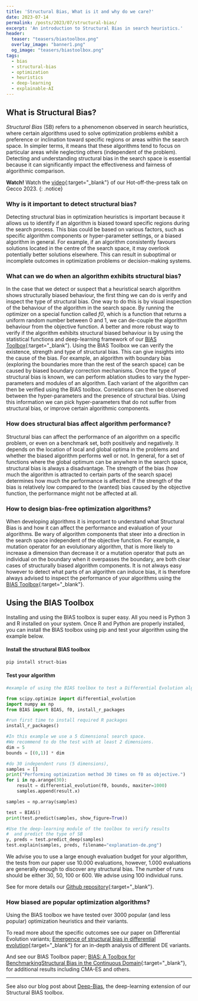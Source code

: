 ```yaml
---
title: 'Structural Bias, What is it and why do we care?'
date: 2023-07-14
permalink: /posts/2023/07/structural-bias/
excerpt: 'An introduction to Structural Bias in search heuristics.'
header:
  teaser: "teasers/biastoolbox.png"
  overlay_image: "banner1.png"
  og_image: "teasers/biastoolbox.png"
tags:
  - bias
  - structural-bias
  - optimization
  - heuristics
  - deep-learning
  - explainable-AI
---
```




## What is Structural Bias?

*Structural Bias* (SB) refers to a phenomenon observed in search heuristics, where certain algorithms used to solve optimization problems exhibit a preference or inclination toward specific regions or areas within the search space. In simpler terms, it means that these algorithms tend to focus on particular areas while neglecting others (independent of the problem). Detecting and understanding structural bias in the search space is essential because it can significantly impact the effectiveness and fairness of algorithmic comparison.

**Watch!** Watch the [video](https://youtu.be/tVBM56y-lU0){:target="_blank"} of our Hot-off-the-press talk on Gecco 2023.
{: .notice}


### Why is it important to detect structural bias?

Detecting structural bias in optimization heuristics is important because it allows us to identify if an algorithm is biased toward specific regions during the search process. This bias could be based on various factors, such as specific algorithm components or hyper-parameter settings, or a biased algorithm in general. For example, if an algorithm consistently favours solutions located in the centre of the search space, it may overlook potentially better solutions elsewhere. This can result in suboptimal or incomplete outcomes in optimization problems or decision-making systems.

### What can we do when an algorithm exhibits structural bias?

In the case that we detect or suspect that a heuristical search algorithm shows structurally biased behaviour, the first thing we can do is verify and inspect the type of structural bias.
One way to do this is by visual inspection of the behaviour of the algorithm in the search space. By running the optimizer on a special function called <var>f0</var>, which is a function that returns a uniform random number between 0 and 1, we can de-couple the algorithm behaviour from the objective function. A better and more robust way to verify if the algorithm exhibits structural biased behaviour is by using the statistical functions and deep-learning framework of our [BIAS Toolbox](https://github.com/Dvermetten/BIAS){:target="_blank"}. Using the BIAS Toolbox we can verify the existence, strength and type of structural bias. This can give insights into the cause of the bias. For example, an algorithm with boundary bias (exploring the boundaries more than the rest of the search space) can be caused by biased boundary correction mechanisms. Once the type of structural bias is known, we can perform ablation studies to vary the hyper-parameters and modules of an algorithm. Each variant of the algorithm can then be verified using the BIAS toolbox. Correlations can then be observed between the hyper-parameters and the presence of structural bias. Using this information we can pick hyper-parameters that do not suffer from structural bias, or improve certain algorithmic components.


### How does structural bias affect algorithm performance?

Structural bias can affect the performance of an algorithm on a specific problem, or even on a benchmark set, both positively and negatively. It depends on the location of local and global optima in the problems and whether the biased algorithm performs well or not. In general, for a set of functions where the global optimum can be anywhere in the search space, structural bias is always a disadvantage. The strength of the bias (how much the algorithm is attracted to certain parts of the search space) determines how much the performance is affected. If the strength of the bias is relatively low compared to the (wanted) bias caused by the objective function, the performance might not be affected at all.

### How to design bias-free optimization algorithms?

When developing algorithms it is important to understand what Structural Bias is and how it can affect the performance and evaluation of your algorithms. Be wary of algorithm components that steer into a direction in the search space independent of the objective function. For example, a mutation operator for an evolutionary algorithm, that is more likely to increase a dimension than decrease it or a mutation operator that puts an individual on the boundary when it overpasses the boundary, are both clear cases of structurally biased algorithm components. It is not always easy however to detect what parts of an algorithm can induce bias, it is therefore always advised to inspect the performance of your algorithms using the [BIAS Toolbox](https://github.com/Dvermetten/BIAS){:target="_blank"}.

## Using the BIAS Toolbox

Installing and using the BIAS toolbox is super easy. All you need is Python 3 and R installed on your system. Once R and Python are properly installed, you can install the BIAS toolbox using pip and test your algorithm using the example below.

#### Install the structural BIAS toolbox

```sh
pip install struct-bias
```

#### Test your algorithm

```python
#example of using the BIAS toolbox to test a Differential Evolution algorithm

from scipy.optimize import differential_evolution
import numpy as np
from BIAS import BIAS, f0, install_r_packages

#run first time to install required R packages
install_r_packages()

#In this example we use a 5 dimensional search space.
#We recommend to do the test with at least 2 dimensions.
dim = 5
bounds = [(0,1)] * dim

#do 30 independent runs (5 dimensions), 
samples = []
print("Performing optimization method 30 times on f0 as objective.")
for i in np.arange(30):
    result = differential_evolution(f0, bounds, maxiter=1000)
    samples.append(result.x)

samples = np.array(samples)

test = BIAS()
print(test.predict(samples, show_figure=True))

#Use the deep-learning module of the toolbox to verify results
#  and predict the type of SB
y, preds = test.predict_deep(samples)
test.explain(samples, preds, filename="explanation-de.png")
```

We advise you to use a large enough evaluation budget for your algorithm, the tests from our paper use 10.000 evaluations, however, 1.000 evaluations are generally enough to discover any structural bias. The number of runs should be either 30, 50, 100 or 600. We advise using 100 individual runs.


See for more details our [Github repository](https://github.com/Dvermetten/BIAS){:target="_blank"}.


### How biased are popular optimization algorithms?

Using the BIAS toolbox we have tested over 3000 popular (and less popular) optimization heuristics and their variants.

To read more about the specific outcomes see our paper on Differential Evolution variants; [Emergence of structural bias in differential evolution](https://scholar.google.com/scholar?q=Emergence+of+structural+bias+in+differential+evolution){:target="_blank"} for an in-depth analysis of different DE variants.

And see our BIAS Toolbox paper; [BIAS: A Toolbox for BenchmarkingStructural Bias in the Continuous Domain](https://www.techrxiv.org/articles/preprint/BIAS_A_Toolbox_for_Benchmarking_Structural_Bias_in_the_Continuous_Domain/16594880){:target="_blank"}, for additional results including CMA-ES and others.

---

See also our blog post about [Deep-Bias](https://nikivanstein.nl/posts/2023/07/gecco-doe2vec/), the deep-learning extension of our Structural BIAS toolbox.
